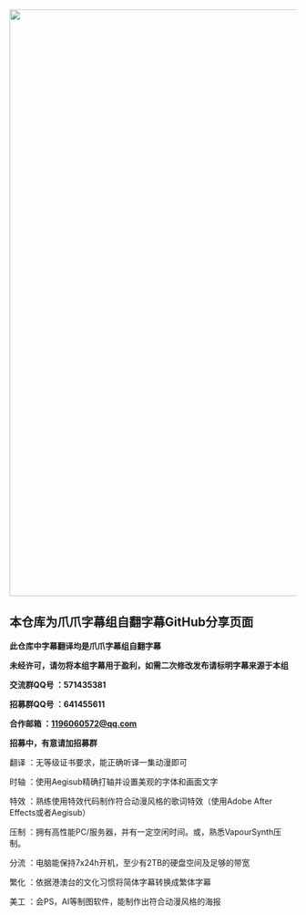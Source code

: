 <div align=center><img width="802" height="1029" src="https://images2.imgbox.com/f0/c3/za0mt5kQ_o.png"></div>

## 本仓库为爪爪字幕组自翻字幕GitHub分享页面

**此仓库中字幕翻译均是爪爪字幕组自翻字幕**

**未经许可，请勿将本组字幕用于盈利，如需二次修改发布请标明字幕来源于本组**

**交流群QQ号 ：571435381**

**招募群QQ号 ：641455611**

**合作邮箱 ：1196060572@qq.com**

**招募中，有意请加招募群**

翻译 ：无等级证书要求，能正确听译一集动漫即可

时轴 ：使用Aegisub精确打轴并设置美观的字体和画面文字

特效 ：熟练使用特效代码制作符合动漫风格的歌词特效（使用Adobe After Effects或者Aegisub）

压制 ：拥有高性能PC/服务器，并有一定空闲时间。或，熟悉VapourSynth压制。

分流 ：电脑能保持7x24h开机，至少有2TB的硬盘空间及足够的带宽

繁化 ：依据港澳台的文化习惯将简体字幕转换成繁体字幕

美工 ：会PS，AI等制图软件，能制作出符合动漫风格的海报
